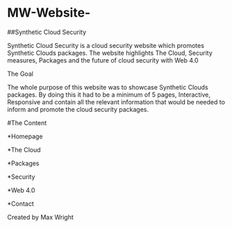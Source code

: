 # MW-Website-
##Synthetic Cloud Security 

Synthetic Cloud Security is a cloud security website which promotes Synthetic Clouds packages. The website highlights The Cloud, Security measures, Packages and the future of cloud security with Web 4.0  

The Goal

The whole purpose of this website was to showcase Synthetic Clouds packages. By doing this it had to be a minimum of 5 pages, Interactive, Responsive and contain all the relevant information that would be needed to inform and promote the cloud security packages. 

#The Content

*Homepage

*The Cloud

*Packages

*Security

*Web 4.0

*Contact 


Created by Max Wright 
